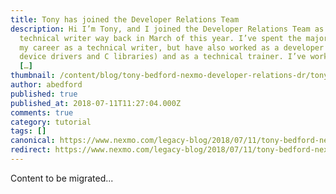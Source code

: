 ```yaml
---
title: Tony has joined the Developer Relations Team
description: Hi I’m Tony, and I joined the Developer Relations Team as a
  technical writer way back in March of this year. I’ve spent the major part of
  my career as a technical writer, but have also worked as a developer (writing
  device drivers and C libraries) and as a technical trainer. I’ve worked on a
  […]
thumbnail: /content/blog/tony-bedford-nexmo-developer-relations-dr/tony-phils.png
author: abedford
published: true
published_at: 2018-07-11T11:27:04.000Z
comments: true
category: tutorial
tags: []
canonical: https://www.nexmo.com/legacy-blog/2018/07/11/tony-bedford-nexmo-developer-relations-dr
redirect: https://www.nexmo.com/legacy-blog/2018/07/11/tony-bedford-nexmo-developer-relations-dr
---
```


Content to be migrated...
